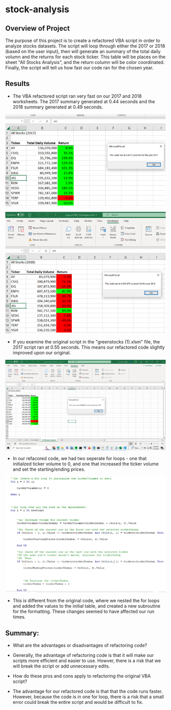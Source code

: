 # stock-analysis

## Overview of Project

The purpose of this project is to create a refactored VBA script in order to analyze stocks datasets. The script will loop through either the 2017 or 2018 (based on the user input), then will generate an summary of the total daily volumn and the returns for each stock ticker. This table will be places on the sheet "All Stocks Analysis", and the return column will be color coordinated. Finally, the script will tell us how fast our code ran for the chosen year. 


## Results 

- The VBA refactored script ran very fast on our 2017 and 2018 worksheets. The 2017 summary generated at 0.44 seconds and the 2018 summary generated at 0.49 seconds. 

![Refactored 2017](https://raw.githubusercontent.com/ecost95/stock-analysis/main/VBA_Challenge_2017.PNG)


![Refactored 2018](https://raw.githubusercontent.com/ecost95/stock-analysis/main/VBA_Challenge_2018.PNG)

- If you examine the original script in the "greenstocks (1).xlsm" file, the 2017 script ran at 0.55 seconds. This means our refactored code slightly improved upon our original.

![Original 2017](https://raw.githubusercontent.com/ecost95/stock-analysis/main/2017Original.png)


- In our refacored code, we had two seperate for loops - one that initialzed ticker volume to 0, and one that increased the ticker volume and set the starting/ending prices. 

![Refactored code](https://raw.githubusercontent.com/ecost95/stock-analysis/main/Codesnippet.PNG)

- This is different from the original code, where we nested the for loops and added the values to the initial table, and created a new subroutine for the formatting. These changes seemed to have affected our run times.
  
  
## Summary: 

- What are the advantages or disadvantages of refactoring code?
* Generally, the advantage of refactoring code is that it will make our scripts more efficient and easier to use. Howver, there is a risk that we will break the script or add unnecessary edits.

- How do these pros and cons apply to refactoring the original VBA script?
* The advantage for our refactored code is that that the code runs faster. However, because the code is in one for loop, there is a risk that a small error could break the entire script and would be difficult to fix.
    
